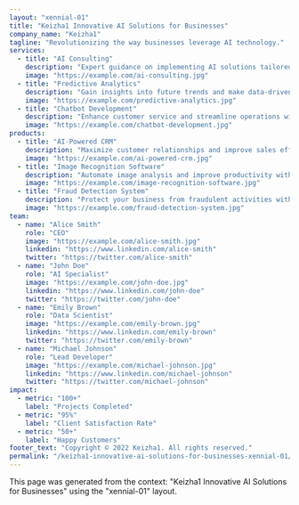 ```yaml
---
layout: "xennial-01"
title: "Keizha1 Innovative AI Solutions for Businesses"
company_name: "Keizha1"
tagline: "Revolutionizing the way businesses leverage AI technology."
services:
  - title: "AI Consulting"
    description: "Expert guidance on implementing AI solutions tailored to your business needs."
    image: "https://example.com/ai-consulting.jpg"
  - title: "Predictive Analytics"
    description: "Gain insights into future trends and make data-driven decisions with our predictive analytics solutions."
    image: "https://example.com/predictive-analytics.jpg"
  - title: "Chatbot Development"
    description: "Enhance customer service and streamline operations with our custom chatbot development services."
    image: "https://example.com/chatbot-development.jpg"
products:
  - title: "AI-Powered CRM"
    description: "Maximize customer relationships and improve sales efficiency with our AI-powered CRM system."
    image: "https://example.com/ai-powered-crm.jpg"
  - title: "Image Recognition Software"
    description: "Automate image analysis and improve productivity with our cutting-edge image recognition software."
    image: "https://example.com/image-recognition-software.jpg"
  - title: "Fraud Detection System"
    description: "Protect your business from fraudulent activities with our advanced AI-based fraud detection system."
    image: "https://example.com/fraud-detection-system.jpg"
team:
  - name: "Alice Smith"
    role: "CEO"
    image: "https://example.com/alice-smith.jpg"
    linkedin: "https://www.linkedin.com/alice-smith"
    twitter: "https://twitter.com/alice-smith"
  - name: "John Doe"
    role: "AI Specialist"
    image: "https://example.com/john-doe.jpg"
    linkedin: "https://www.linkedin.com/john-doe"
    twitter: "https://twitter.com/john-doe"
  - name: "Emily Brown"
    role: "Data Scientist"
    image: "https://example.com/emily-brown.jpg"
    linkedin: "https://www.linkedin.com/emily-brown"
    twitter: "https://twitter.com/emily-brown"
  - name: "Michael Johnson"
    role: "Lead Developer"
    image: "https://example.com/michael-johnson.jpg"
    linkedin: "https://www.linkedin.com/michael-johnson"
    twitter: "https://twitter.com/michael-johnson"
impact:
  - metric: "100+"
    label: "Projects Completed"
  - metric: "95%"
    label: "Client Satisfaction Rate"
  - metric: "50+"
    label: "Happy Customers"
footer_text: "Copyright © 2022 Keizha1. All rights reserved."
permalink: "/keizha1-innovative-ai-solutions-for-businesses-xennial-01/"
---
```


This page was generated from the context: "Keizha1 Innovative AI Solutions for Businesses" using the "xennial-01" layout.
